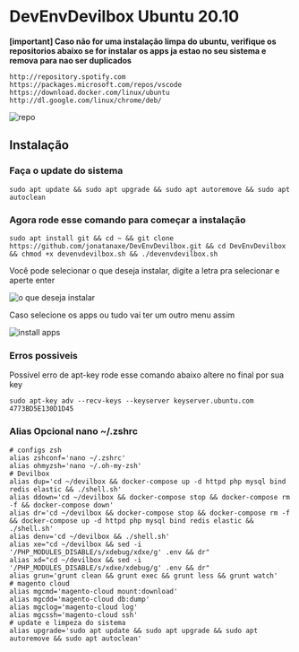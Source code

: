 # DevEnvDevilbox Ubuntu 20.10

**[important]
Caso não for uma instalação limpa do ubuntu, verifique os repositorios abaixo se for instalar os apps ja estao no seu sistema e remova para nao ser duplicados**
```
http://repository.spotify.com
https://packages.microsoft.com/repos/vscode
https://download.docker.com/linux/ubuntu
http://dl.google.com/linux/chrome/deb/
```
![repo](https://i.imgur.com/Jk4Uy6S.png)

## Instalação 

### Faça o update do sistema

```
sudo apt update && sudo apt upgrade && sudo apt autoremove && sudo apt autoclean
```

### Agora rode esse comando para começar a instalação

```
sudo apt install git && cd ~ && git clone https://github.com/jonatanaxe/DevEnvDevilbox.git && cd DevEnvDevilbox && chmod +x devenvdevilbox.sh && ./devenvdevilbox.sh
```
Você pode selecionar o que deseja instalar, digite a letra pra selecionar e aperte enter

![o que deseja instalar](https://i.imgur.com/mUXblDd.png)

Caso selecione os apps ou tudo vai ter um outro menu assim 

![install apps](https://i.imgur.com/Dlo55J9.png)


### Erros possiveis

Possível erro de apt-key rode esse comando abaixo altere no final por sua key
```
sudo apt-key adv --recv-keys --keyserver keyserver.ubuntu.com 4773BD5E130D1D45
```

### Alias Opcional nano ~/.zshrc

```
# configs zsh
alias zshconf='nano ~/.zshrc'
alias ohmyzsh='nano ~/.oh-my-zsh'
# Devilbox
alias dup='cd ~/devilbox && docker-compose up -d httpd php mysql bind redis elastic && ./shell.sh'
alias ddown='cd ~/devilbox && docker-compose stop && docker-compose rm -f && docker-compose down'
alias dr='cd ~/devilbox && docker-compose stop && docker-compose rm -f && docker-compose up -d httpd php mysql bind redis elastic && ./shell.sh'
alias denv='cd ~/devilbox && ./shell.sh'
alias xe="cd ~/devilbox && sed -i '/PHP_MODULES_DISABLE/s/xdebug/xdxe/g' .env && dr"
alias xd="cd ~/devilbox && sed -i '/PHP_MODULES_DISABLE/s/xdxe/xdebug/g' .env && dr"
alias grun='grunt clean && grunt exec && grunt less && grunt watch'
# magento cloud 
alias mgcmd='magento-cloud mount:download'
alias mgcdd='magento-cloud db:dump'
alias mgclog='magento-cloud log'
alias mgcssh='magento-cloud ssh'
# update e limpeza do sistema
alias upgrade='sudo apt update && sudo apt upgrade && sudo apt autoremove && sudo apt autoclean'
```
